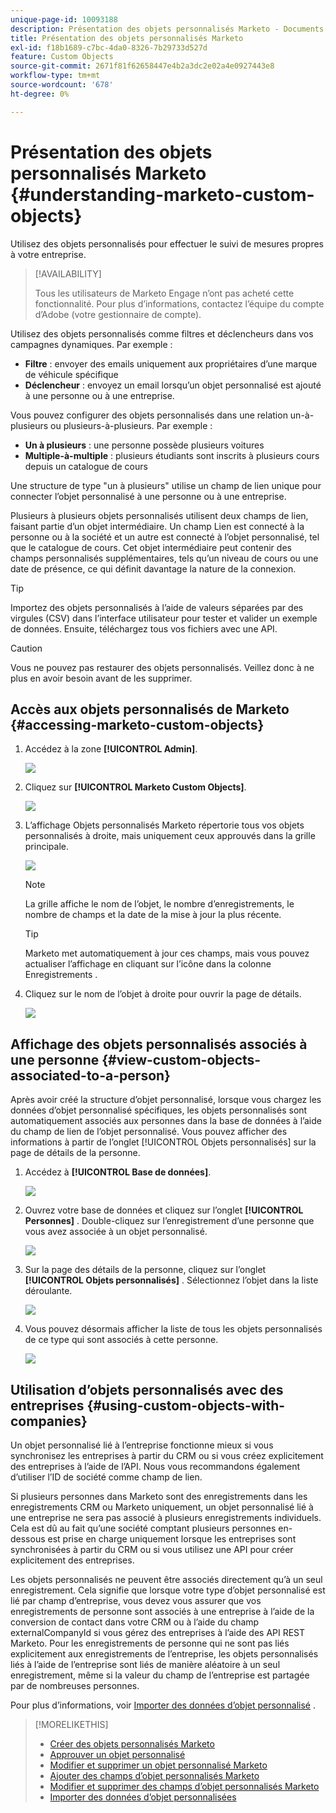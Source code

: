 ```yaml
---
unique-page-id: 10093188
description: Présentation des objets personnalisés Marketo - Documents Marketo - Documentation du produit
title: Présentation des objets personnalisés Marketo
exl-id: f18b1689-c7bc-4da0-8326-7b29733d527d
feature: Custom Objects
source-git-commit: 2671f81f62658447e4b2a3dc2e02a4e0927443e8
workflow-type: tm+mt
source-wordcount: '678'
ht-degree: 0%

---
```


# Présentation des objets personnalisés Marketo {#understanding-marketo-custom-objects}

Utilisez des objets personnalisés pour effectuer le suivi de mesures propres à votre entreprise.

>[!AVAILABILITY]
>
>Tous les utilisateurs de Marketo Engage n’ont pas acheté cette fonctionnalité. Pour plus d’informations, contactez l’équipe du compte d’Adobe (votre gestionnaire de compte).

Utilisez des objets personnalisés comme filtres et déclencheurs dans vos campagnes dynamiques. Par exemple :

* **Filtre** : envoyer des emails uniquement aux propriétaires d’une marque de véhicule spécifique
* **Déclencheur** : envoyez un email lorsqu’un objet personnalisé est ajouté à une personne ou à une entreprise.

Vous pouvez configurer des objets personnalisés dans une relation un-à-plusieurs ou plusieurs-à-plusieurs. Par exemple :

* **Un à plusieurs** : une personne possède plusieurs voitures
* **Multiple-à-multiple** : plusieurs étudiants sont inscrits à plusieurs cours depuis un catalogue de cours

Une structure de type &quot;un à plusieurs&quot; utilise un champ de lien unique pour connecter l’objet personnalisé à une personne ou à une entreprise.

Plusieurs à plusieurs objets personnalisés utilisent deux champs de lien, faisant partie d’un objet intermédiaire. Un champ Lien est connecté à la personne ou à la société et un autre est connecté à l’objet personnalisé, tel que le catalogue de cours. Cet objet intermédiaire peut contenir des champs personnalisés supplémentaires, tels qu’un niveau de cours ou une date de présence, ce qui définit davantage la nature de la connexion.

>[!TIP]
>
>Importez des objets personnalisés à l’aide de valeurs séparées par des virgules (CSV) dans l’interface utilisateur pour tester et valider un exemple de données. Ensuite, téléchargez tous vos fichiers avec une API.

>[!CAUTION]
>
>Vous ne pouvez pas restaurer des objets personnalisés. Veillez donc à ne plus en avoir besoin avant de les supprimer.

## Accès aux objets personnalisés de Marketo {#accessing-marketo-custom-objects}

1. Accédez à la zone **[!UICONTROL Admin]**.

   ![](assets/understanding-marketo-custom-objects-1.png)

1. Cliquez sur **[!UICONTROL Marketo Custom Objects]**.

   ![](assets/understanding-marketo-custom-objects-2.png)

1. L’affichage Objets personnalisés Marketo répertorie tous vos objets personnalisés à droite, mais uniquement ceux approuvés dans la grille principale.

   ![](assets/understanding-marketo-custom-objects-3.png)

   >[!NOTE]
   >
   >La grille affiche le nom de l’objet, le nombre d’enregistrements, le nombre de champs et la date de la mise à jour la plus récente.

   >[!TIP]
   >
   >Marketo met automatiquement à jour ces champs, mais vous pouvez actualiser l’affichage en cliquant sur l’icône dans la colonne Enregistrements .

1. Cliquez sur le nom de l’objet à droite pour ouvrir la page de détails.

   ![](assets/understanding-marketo-custom-objects-4.png)

## Affichage des objets personnalisés associés à une personne {#view-custom-objects-associated-to-a-person}

Après avoir créé la structure d’objet personnalisé, lorsque vous chargez les données d’objet personnalisé spécifiques, les objets personnalisés sont automatiquement associés aux personnes dans la base de données à l’aide du champ de lien de l’objet personnalisé. Vous pouvez afficher des informations à partir de l’onglet [!UICONTROL Objets personnalisés] sur la page de détails de la personne.

1. Accédez à **[!UICONTROL Base de données]**.

   ![](assets/understanding-marketo-custom-objects-5.png)

1. Ouvrez votre base de données et cliquez sur l’onglet **[!UICONTROL Personnes]** . Double-cliquez sur l’enregistrement d’une personne que vous avez associée à un objet personnalisé.

   ![](assets/understanding-marketo-custom-objects-6.png)

1. Sur la page des détails de la personne, cliquez sur l’onglet **[!UICONTROL Objets personnalisés]** . Sélectionnez l’objet dans la liste déroulante.

   ![](assets/understanding-marketo-custom-objects-7.png)

1. Vous pouvez désormais afficher la liste de tous les objets personnalisés de ce type qui sont associés à cette personne.

   ![](assets/understanding-marketo-custom-objects-8.png)

## Utilisation d’objets personnalisés avec des entreprises {#using-custom-objects-with-companies}

Un objet personnalisé lié à l’entreprise fonctionne mieux si vous synchronisez les entreprises à partir du CRM ou si vous créez explicitement des entreprises à l’aide de l’API. Nous vous recommandons également d’utiliser l’ID de société comme champ de lien.

Si plusieurs personnes dans Marketo sont des enregistrements dans les enregistrements CRM ou Marketo uniquement, un objet personnalisé lié à une entreprise ne sera pas associé à plusieurs enregistrements individuels. Cela est dû au fait qu’une société comptant plusieurs personnes en-dessous est prise en charge uniquement lorsque les entreprises sont synchronisées à partir du CRM ou si vous utilisez une API pour créer explicitement des entreprises.

Les objets personnalisés ne peuvent être associés directement qu’à un seul enregistrement. Cela signifie que lorsque votre type d’objet personnalisé est lié par champ d’entreprise, vous devez vous assurer que vos enregistrements de personne sont associés à une entreprise à l’aide de la conversion de contact dans votre CRM ou à l’aide du champ externalCompanyId si vous gérez des entreprises à l’aide des API REST Marketo. Pour les enregistrements de personne qui ne sont pas liés explicitement aux enregistrements de l’entreprise, les objets personnalisés liés à l’aide de l’entreprise sont liés de manière aléatoire à un seul enregistrement, même si la valeur du champ de l’entreprise est partagée par de nombreuses personnes.

Pour plus d’informations, voir [Importer des données d’objet personnalisé](/help/marketo/product-docs/administration/marketo-custom-objects/import-custom-object-data.md) .

>[!MORELIKETHIS]
>
>* [Créer des objets personnalisés Marketo](/help/marketo/product-docs/administration/marketo-custom-objects/create-marketo-custom-objects.md)
>* [Approuver un objet personnalisé](/help/marketo/product-docs/administration/marketo-custom-objects/approve-a-custom-object.md)
>* [Modifier et supprimer un objet personnalisé Marketo](/help/marketo/product-docs/administration/marketo-custom-objects/edit-and-delete-a-marketo-custom-object.md)
>* [Ajouter des champs d’objet personnalisés Marketo](/help/marketo/product-docs/administration/marketo-custom-objects/add-marketo-custom-object-fields.md)
>* [Modifier et supprimer des champs d’objet personnalisés Marketo](/help/marketo/product-docs/administration/marketo-custom-objects/edit-and-delete-marketo-custom-object-fields.md)
>* [Importer des données d’objet personnalisées](/help/marketo/product-docs/administration/marketo-custom-objects/import-custom-object-data.md)
